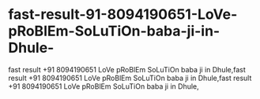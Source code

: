 # fast-result-91-8094190651-LoVe-pRoBlEm-SoLuTiOn-baba-ji-in-Dhule-
fast result +91 8094190651 LoVe pRoBlEm SoLuTiOn baba ji in Dhule,fast result +91 8094190651 LoVe pRoBlEm SoLuTiOn baba ji in Dhule,fast result +91 8094190651 LoVe pRoBlEm SoLuTiOn baba ji in Dhule,
